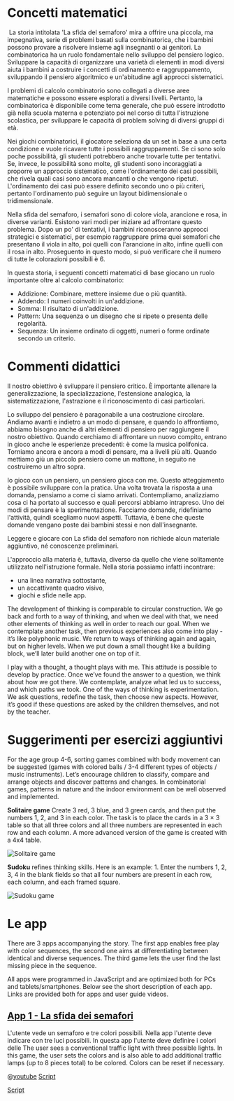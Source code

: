 # Concetti matematici
​
La storia intitolata 'La sfida del semaforo' mira a offrire una piccola, ma impegnativa, serie di problemi basati sulla combinatorica, che i bambini possono provare a risolvere insieme agli insegnanti o ai genitori. La combinatorica ha un ruolo fondamentale nello sviluppo del pensiero logico. Sviluppare la capacità di organizzare una varietà di elementi in modi diversi aiuta i bambini a costruire i concetti di ordinamento e raggruppamento, sviluppando il pensiero algoritmico e un'abitudine agli approcci sistematici.

I problemi di calcolo combinatorio sono collegati a diverse aree matematiche e possono essere esplorati a diversi livelli. Pertanto, la combinatorica è disponibile come tema generale, che può essere introdotto già nella scuola materna e potenziato poi nel corso di tutta l'istruzione scolastica, per sviluppare le capacità di problem solving di diversi gruppi di età.

Nei giochi combinatorici, il giocatore seleziona da un set in base a una certa condizione e vuole ricavare tutte i possibili raggruppamenti. Se ci sono solo poche possibilità, gli studenti potrebbero anche trovarle tutte per tentativi. Se, invece, le possibilità sono molte, gli studenti sono incoraggiati a proporre un approccio sistematico, come l'ordinamento dei casi possibili, che rivela quali casi sono ancora mancanti o che vengono ripetuti. L'ordinamento dei casi può essere definito secondo uno o più criteri, pertanto l'ordinamento può seguire un layout bidimensionale o tridimensionale.

Nella sfida del semaforo, i semafori sono di colore viola, arancione e rosa, in diverse varianti. Esistono vari modi per iniziare ad affrontare questo problema. Dopo un po' di tentativi, i bambini riconosceranno approcci strategici e sistematici, per esempio raggruppare prima quei semafori che presentano il viola in alto, poi quelli con l'arancione in alto, infine quelli con il rosa in alto. Proseguento in questo modo, si può verificare che il numero di tutte le colorazioni possibili è 6.

In questa storia, i seguenti concetti matematici di base giocano un ruolo importante oltre al calcolo combinatorio: 


+ Addizione: Combinare, mettere insieme due o più quantità.
+ Addendo: I numeri coinvolti in un'addizione. 
+ Somma: Il risultato di un'addizione.
+ Pattern: Una sequenza o un disegno che si ripete o presenta delle regolarità. 
+ Sequenza: Un insieme ordinato di oggetti, numeri o forme ordinate secondo un criterio.


# Commenti didattici
Il nostro obiettivo è sviluppare il pensiero critico. È importante allenare la generalizzazione, la specializzazione, l'estensione analogica, la sistematizzazione, l'astrazione e il riconoscimento di casi particolari.

Lo sviluppo del pensiero è paragonabile a una costruzione circolare. Andiamo avanti e indietro a un modo di pensare, e quando lo affrontiamo, abbiamo bisogno anche di altri elementi di pensiero per raggiungere il nostro obiettivo. Quando cerchiamo di affrontare un nuovo compito, entrano in gioco anche le esperienze precedenti: è come la musica polifonica. Torniamo ancora e ancora a modi di pensare, ma a livelli più alti. Quando mettiamo giù un piccolo pensiero come un mattone, in seguito ne costruiremo un altro sopra.

Io gioco con un pensiero, un pensiero gioca con me. Questo atteggiamento è possibile sviluppare con la pratica. Una volta trovata la risposta a una domanda, pensiamo a come ci siamo arrivati. Contempliamo, analizziamo cosa ci ha portato al successo e quali percorsi abbiamo intrapreso. Uno dei modi di pensare è la sperimentazione. Facciamo domande, ridefiniamo l'attività, quindi scegliamo nuovi aspetti. Tuttavia, è bene che queste domande vengano poste dai bambini stessi e non dall'insegnante.

Leggere e giocare con La sfida del semaforo non richiede alcun materiale aggiuntivo, né conoscenze preliminari.

L'approccio alla materia è, tuttavia, diverso da quello che viene solitamente utilizzato nell'istruzione formale. Nella storia possiamo infatti incontrare:
+ una linea narrativa sottostante,
+ un accattivante quadro visivo,
+ giochi e sfide nelle app. 


The development of thinking is comparable to circular construction. We go back and forth to a way of thinking, and when we deal with that, we need other elements of thinking as well in order to reach our goal. When we contemplate another task, then previous experiences also come into play - it’s like polyphonic music. We return to ways of thinking again and again, but on higher levels. When we put down a small thought like a building block, we’ll later build another one on top of it. 

I play with a thought, a thought plays with me. This attitude is possible to develop by practice. Once we’ve found the answer to a question, we think about how we got there. We contemplate, analyze what led us to success, and which paths we took. One of the ways of thinking is experimentation. We ask questions, redefine the task, then choose new aspects. However, it’s good if these questions are asked by the children themselves, and not by the teacher.



# Suggerimenti per esercizi aggiuntivi
For the age group 4-6, sorting games combined with body movement can be suggested (games with colored balls / 3-4 different types of objects / music instruments). Let’s encourage children to classify, compare and arrange objects and discover patterns and changes. In combinatorial games, patterns in nature and the indoor environment can be well observed and implemented.

**Solitaire game**
Create 3 red, 3 blue, and 3 green cards, and then put the numbers 1, 2, and 3 in each color. The task is to place the cards in a 3 × 3 table so that all three colors and all three numbers are represented in each row and each column. A more advanced version of the game is created with a 4x4 table.

![Solitaire game](/stories/logi-1/img/solitaire2.png)

**Sudoku** refines thinking skills. Here is an example: 1. Enter the numbers 1, 2, 3, 4 in the blank fields so that all four numbers are present in each row, each column, and each framed square.

![Sudoku game](/stories/logi-1/img/sudoku.png)

# Le app
There are 3 apps accompanying the story. The first app enables free play with color sequences, the second one aims at differentiating between identical and diverse sequences. The third game lets the user find the last missing piece in the sequence.

All apps were programmed in JavaScript and are optimized both for PCs and tablets/smartphones. Below see the short description of each app. Links are provided both for apps and user guide videos. 

## [App 1 - La sfida dei semafori]($HUB_URL/story/the-traffic-light-challenge/?actionLink=app1)
L'utente vede un semaforo e tre colori possibili. Nella app l'utente deve indicare con tre luci possibili. In questa app l'utente deve definire i colori delle The user sees a conventional traffic light with three possible lights. In this game, the user sets the colors and is also able to add additional traffic lamps (up to 8 pieces total) to be colored. Colors can be reset if necessary. 

@[youtube](OYrrdu4y_7E?_align-center_)
[Script](/stories/symm-1/transcripts/Script1.pdf)

[Script](https://docs.google.com/document/d/1JoX-oWfSPqPheFBopjWfu1lsRNl8zBMHrx6ylGm3zDM/edit#)
